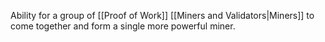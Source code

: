 Ability for a group of [[Proof of Work]] [[Miners and Validators|Miners]] to come together and form a single more powerful miner. 